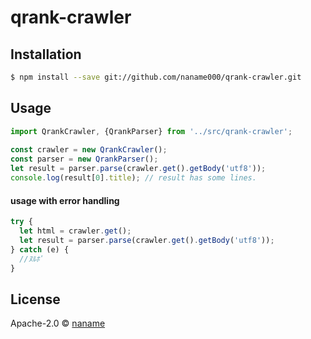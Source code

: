 # qrank-crawler

## Installation

```sh
$ npm install --save git://github.com/naname000/qrank-crawler.git
```

## Usage

```js
import QrankCrawler, {QrankParser} from '../src/qrank-crawler';
 
const crawler = new QrankCrawler();
const parser = new QrankParser();
let result = parser.parse(crawler.get().getBody('utf8'));
console.log(result[0].title); // result has some lines.
```

#### usage with error handling

```js
try {
  let html = crawler.get();
  let result = parser.parse(crawler.get().getBody('utf8'));
} catch (e) {
  //ﾇﾙﾎﾟ
}
```

## License

Apache-2.0 © [naname]()
